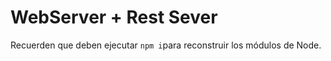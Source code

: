 # WebServer + Rest Sever

Recuerden que deben ejecutar ```npm i```para reconstruir los módulos de Node.